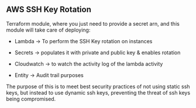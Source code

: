## AWS SSH Key Rotation

Terraform module, where you just need to provide a secret arn, and this module will take care of deploying:

* Lambda -> To perform the SSH Key rotation on instances

* Secrets -> populates it with private and public key & enables rotation

* Cloudwatch -> to watch the activity log of the lambda activity

* Entity -> Audit trail purposes


The purpose of this is to meet best security practices of not using static ssh keys, but instead to use dynamic ssh keys, preventing the threat of ssh keys being compromised.